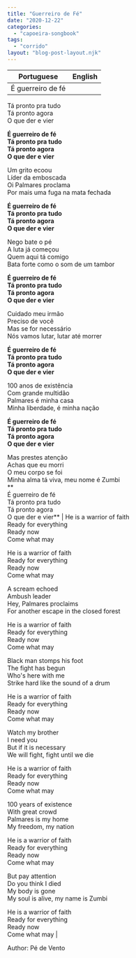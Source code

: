 ```yaml
---
title: "Guerreiro de Fé"
date: "2020-12-22"
categories: 
  - "capoeira-songbook"
tags: 
  - "corrido"
layout: "blog-post-layout.njk"
---
```


| Portuguese | English |
| --- | --- |
| É guerreiro de fé  
Tá pronto pra tudo  
Tá pronto agora  
O que der e vier  
  
**É guerreiro de fé  
Tá pronto pra tudo  
Tá pronto agora  
O que der e vier**  
  
Um grito ecoou  
Líder da emboscada  
Oi Palmares proclama  
Por mais uma fuga na mata fechada  
  
**É guerreiro de fé  
Tá pronto pra tudo  
Tá pronto agora  
O que der e vier**  
  
Nego bate o pé  
A luta já começou  
Quem aqui tá comigo  
Bata forte como o som de um tambor  
  
**É guerreiro de fé  
Tá pronto pra tudo  
Tá pronto agora  
O que der e vier**  
  
Cuidado meu irmão  
Preciso de você  
Mas se for necessário  
Nós vamos lutar, lutar até morrer  
  
**É guerreiro de fé  
Tá pronto pra tudo  
Tá pronto agora  
O que der e vier**  
  
100 anos de existência  
Com grande multidão  
Palmares é minha casa  
Minha liberdade, é minha nação  
  
**É guerreiro de fé  
Tá pronto pra tudo  
Tá pronto agora  
O que der e vier**  
  
Mas prestes atenção  
Achas que eu morri  
O meu corpo se foi  
Minha alma tá viva, meu nome é Zumbi  
**  
É guerreiro de fé  
Tá pronto pra tudo  
Tá pronto agora  
O que der e vier** | He is a warrior of faith  
Ready for everything  
Ready now  
Come what may  
  
He is a warrior of faith  
Ready for everything  
Ready now  
Come what may  
  
A scream echoed  
Ambush leader  
Hey, Palmares proclaims  
For another escape in the closed forest  
  
He is a warrior of faith  
Ready for everything  
Ready now  
Come what may  
  
Black man stomps his foot  
The fight has begun  
Who's here with me  
Strike hard like the sound of a drum  
  
He is a warrior of faith  
Ready for everything  
Ready now  
Come what may  
  
Watch my brother  
I need you  
But if it is necessary  
We will fight, fight until we die  
  
He is a warrior of faith  
Ready for everything  
Ready now  
Come what may  
  
100 years of existence  
With great crowd  
Palmares is my home  
My freedom, my nation  
  
He is a warrior of faith  
Ready for everything  
Ready now  
Come what may  
  
But pay attention  
Do you think I died  
My body is gone  
My soul is alive, my name is Zumbi  
  
He is a warrior of faith  
Ready for everything  
Ready now  
Come what may |

<figcaption>

Author: Pé de Vento

</figcaption>
